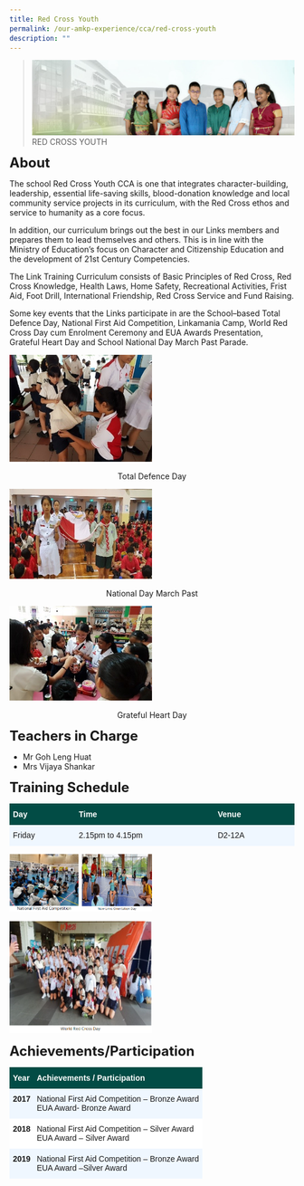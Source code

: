 ```yaml
---
title: Red Cross Youth
permalink: /our-amkp-experience/cca/red-cross-youth
description: ""
---
```

>![](/images/About%20Us/banner2-with%20bg.jpg)
>RED CROSS YOUTH

**<FONT SIZE=5>About</FONT>**

The school Red Cross Youth CCA is one that integrates character-building, leadership, essential life-saving skills, blood-donation knowledge and local community service projects in its curriculum, with the Red Cross ethos and service to humanity as a core focus.

  

In addition, our curriculum brings out the best in our Links members and prepares them to lead themselves and others. This is in line with the Ministry of Education’s focus on Character and Citizenship Education and the development of 21st Century Competencies.

  

The Link Training Curriculum consists of Basic Principles of Red Cross, Red Cross Knowledge, Health Laws, Home Safety, Recreational Activities, Frist Aid, Foot Drill, International Friendship, Red Cross Service and Fund Raising.

  

Some key events that the Links participate in are the School–based Total Defence Day, National First Aid Competition, Linkamania Camp, World Red Cross Day cum Enrolment Ceremony and EUA Awards Presentation, Grateful Heart Day and School National Day March Past Parade.

<img src="/images/CCA/RedCross1.jpg"  
     style="width:50%">
<center>Total Defence Day</center>

<img src="/images/CCA/RedCross2.jpg"  
     style="width:50%">
<center>National Day March Past</center>

<img src="/images/CCA/RedCross3.jpg"  
     style="width:50%">
<center>Grateful Heart Day</center>

**<FONT SIZE=5>Teachers in Charge</FONT>**

<ul>
  <li>Mr Goh Leng Huat</li>
  <li>Mrs Vijaya Shankar</li>
</ul>

**<FONT SIZE=5>Training Schedule</FONT>**

<table style="border-collapse:collapse;border-spacing:0" class="tg"><thead><tr><th width="141" style="background-color:#024C45;border-color:#024c45;border-style:solid;border-width:1px;color:#FFF;font-family:Arial, sans-serif;font-size:14px;font-weight:bold;overflow:hidden;padding:10px 5px;text-align:left;vertical-align:top;word-break:normal">Day</th><th width="335" style="background-color:#024C45;border-color:#024c45;border-style:solid;border-width:1px;color:#FFF;font-family:Arial, sans-serif;font-size:14px;font-weight:bold;overflow:hidden;padding:10px 5px;text-align:left;vertical-align:top;word-break:normal">Time</th><th width="177" style="background-color:#024C45;border-color:#024c45;border-style:solid;border-width:1px;color:#FFF;font-family:Arial, sans-serif;font-size:14px;font-weight:bold;overflow:hidden;padding:10px 5px;text-align:left;vertical-align:top;word-break:normal">Venue</th></tr></thead><tbody><tr><td style="background-color:#EFF7FF;border-color:#eff7ff;border-style:solid;border-width:1px;font-family:Arial, sans-serif;font-size:14px;overflow:hidden;padding:10px 5px;text-align:left;vertical-align:top;word-break:normal">Friday</td>
<td style="background-color:#EFF7FF;border-color:#eff7ff;border-style:solid;border-width:1px;font-family:Arial, sans-serif;font-size:14px;overflow:hidden;padding:10px 5px;text-align:left;vertical-align:top;word-break:normal">2.15pm to 4.15pm</td><td style="background-color:#EFF7FF;border-color:#eff7ff;border-style:solid;border-width:1px;font-family:Arial, sans-serif;font-size:14px;overflow:hidden;padding:10px 5px;text-align:left;vertical-align:top;word-break:normal">D2-12A</td></tr></tbody></table>

<img src="/images/CCA/RedCross4.png"  
     style="width:50%">

<img src="/images/CCA/RedCross5.png"  
     style="width:50%">



**<FONT SIZE=5>Achievements/Participation</FONT>**

<table style="border-collapse:collapse;border-spacing:0" class="tg"><thead><tr><th style="background-color:#024C45;border-color:#024c45;border-style:solid;border-width:1px;color:#FFF;font-family:Arial, sans-serif;font-size:14px;font-weight:bold;overflow:hidden;padding:10px 5px;text-align:left;vertical-align:top;word-break:normal">Year<br></th><th style="background-color:#024C45;border-color:#024c45;border-style:solid;border-width:1px;color:#FFF;font-family:Arial, sans-serif;font-size:14px;font-weight:bold;overflow:hidden;padding:10px 5px;text-align:left;vertical-align:top;word-break:normal">    Achievements / Participation</th></tr></thead><tbody><tr><td style="background-color:#EFF7FF;border-color:#eff7ff;border-style:solid;border-width:1px;font-family:Arial, sans-serif;font-size:14px;font-weight:bold;overflow:hidden;padding:10px 5px;text-align:left;vertical-align:top;word-break:normal">2017</td><td style="background-color:#EFF7FF;border-color:#eff7ff;border-style:solid;border-width:1px;font-family:Arial, sans-serif;font-size:14px;overflow:hidden;padding:10px 5px;text-align:left;vertical-align:top;word-break:normal">National First Aid Competition – Bronze Award<br>EUA Award- Bronze Award</td></tr><tr><td style="background-color:#FFF;border-color:#ffffff;border-style:solid;border-width:1px;font-family:Arial, sans-serif;font-size:14px;font-weight:bold;overflow:hidden;padding:10px 5px;text-align:left;vertical-align:top;word-break:normal">2018</td><td style="background-color:#FFF;border-color:#ffffff;border-style:solid;border-width:1px;font-family:Arial, sans-serif;font-size:14px;overflow:hidden;padding:10px 5px;text-align:left;vertical-align:top;word-break:normal">National First Aid Competition – Silver Award<br>EUA Award – Silver Award</td></tr><tr><td style="background-color:#EFF7FF;border-color:#eff7ff;border-style:solid;border-width:1px;font-family:Arial, sans-serif;font-size:14px;font-weight:bold;overflow:hidden;padding:10px 5px;text-align:left;vertical-align:top;word-break:normal">2019</td><td style="background-color:#EFF7FF;border-color:#eff7ff;border-style:solid;border-width:1px;font-family:Arial, sans-serif;font-size:14px;overflow:hidden;padding:10px 5px;text-align:left;vertical-align:top;word-break:normal">National First Aid Competition – Bronze Award<br>EUA Award –Silver Award</td></tr></tbody></table>
